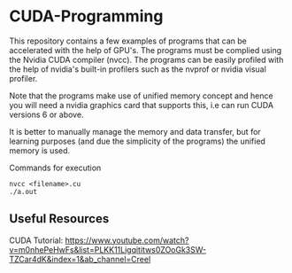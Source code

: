 # CUDA-Programming

This repository contains a few examples of programs that can be accelerated with the help of GPU's.
The programs must be complied using the Nvidia CUDA compiler (nvcc). The programs can be easily profiled with the help of
nvidia's built-in profilers such as the nvprof or nvidia visual profiler.

Note that the programs make use of unified memory concept and hence you will need a nvidia graphics card that supports this,
i.e can run CUDA versions 6 or above.

It is better to manually manage the memory and data transfer, but for learning purposes (and due the simplicity of the programs)
the unified memory is used.

Commands for execution
```
nvcc <filename>.cu
./a.out
```

## Useful Resources

CUDA Tutorial: https://www.youtube.com/watch?v=m0nhePeHwFs&list=PLKK11Ligqititws0ZOoGk3SW-TZCar4dK&index=1&ab_channel=Creel